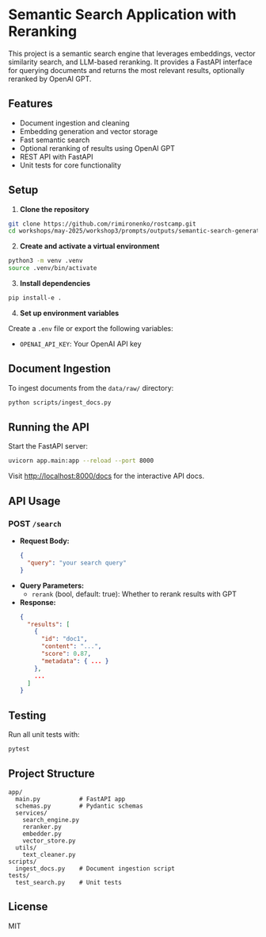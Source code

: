 # Semantic Search Application with Reranking

This project is a semantic search engine that leverages embeddings, vector similarity search, and LLM-based reranking. It provides a FastAPI interface for querying documents and returns the most relevant results, optionally reranked by OpenAI GPT.

## Features
- Document ingestion and cleaning
- Embedding generation and vector storage
- Fast semantic search
- Optional reranking of results using OpenAI GPT
- REST API with FastAPI
- Unit tests for core functionality

## Setup

1. **Clone the repository**

```bash
git clone https://github.com/rimironenko/rostcamp.git
cd workshops/may-2025/workshop3/prompts/outputs/semantic-search-generated-app
```

2. **Create and activate a virtual environment**

```bash
python3 -m venv .venv
source .venv/bin/activate
```

3. **Install dependencies**

```bash
pip install-e .
```

4. **Set up environment variables**

Create a `.env` file or export the following variables:
- `OPENAI_API_KEY`: Your OpenAI API key

## Document Ingestion

To ingest documents from the `data/raw/` directory:

```bash
python scripts/ingest_docs.py
```

## Running the API

Start the FastAPI server:

```bash
uvicorn app.main:app --reload --port 8000
```

Visit [http://localhost:8000/docs](http://localhost:8000/docs) for the interactive API docs.

## API Usage

### POST `/search`
- **Request Body:**
  ```json
  {
    "query": "your search query"
  }
  ```
- **Query Parameters:**
  - `rerank` (bool, default: true): Whether to rerank results with GPT
- **Response:**
  ```json
  {
    "results": [
      {
        "id": "doc1",
        "content": "...",
        "score": 0.87,
        "metadata": { ... }
      },
      ...
    ]
  }
  ```

## Testing

Run all unit tests with:

```bash
pytest
```

## Project Structure

```
app/
  main.py           # FastAPI app
  schemas.py        # Pydantic schemas
  services/
    search_engine.py
    reranker.py
    embedder.py
    vector_store.py
  utils/
    text_cleaner.py
scripts/
  ingest_docs.py    # Document ingestion script
tests/
  test_search.py    # Unit tests
```

## License
MIT 